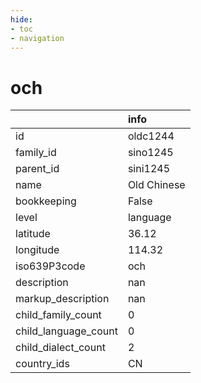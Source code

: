 ```yaml
---
hide:
- toc
- navigation
---
```

# och
|                      | info        |
|:---------------------|:------------|
| id                   | oldc1244    |
| family_id            | sino1245    |
| parent_id            | sini1245    |
| name                 | Old Chinese |
| bookkeeping          | False       |
| level                | language    |
| latitude             | 36.12       |
| longitude            | 114.32      |
| iso639P3code         | och         |
| description          | nan         |
| markup_description   | nan         |
| child_family_count   | 0           |
| child_language_count | 0           |
| child_dialect_count  | 2           |
| country_ids          | CN          |